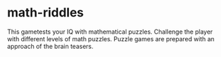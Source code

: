 # math-riddles
This gametests your IQ with mathematical puzzles. Challenge the player with different levels of math puzzles. Puzzle games are prepared with an approach of the brain teasers.
